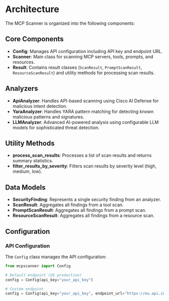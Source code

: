 # Architecture

The MCP Scanner is organized into the following components:

## Core Components

- **Config**: Manages API configuration including API key and endpoint URL.
- **Scanner**: Main class for scanning MCP servers, tools, prompts, and resources.
- **Result**: Contains result classes (`ScanResult`, `PromptScanResult`, `ResourceScanResult`) and utility methods for processing scan results.

## Analyzers

- **ApiAnalyzer**: Handles API-based scanning using Cisco AI Defense for malicious intent detection.
- **YaraAnalyzer**: Handles YARA pattern matching for detecting known malicious patterns and signatures.
- **LLMAnalyzer**: Advanced AI-powered analysis using configurable LLM models for sophisticated threat detection.

## Utility Methods

- **process_scan_results**: Processes a list of scan results and returns summary statistics.
- **filter_results_by_severity**: Filters scan results by severity level (high, medium, low).

## Data Models

- **SecurityFinding**: Represents a single security finding from an analyzer.
- **ScanResult**: Aggregates all findings from a tool scan.
- **PromptScanResult**: Aggregates all findings from a prompt scan.
- **ResourceScanResult**: Aggregates all findings from a resource scan.

## Configuration

### API Configuration

The `Config` class manages the API configuration:

```python
from mcpscanner import Config

# Default endpoint (US production)
config = Config(api_key="your_api_key")

# Custom endpoint
config = Config(api_key="your_api_key", endpoint_url="https://eu.api.inspect.aidefense.security.cisco.com/api/v1")
```
